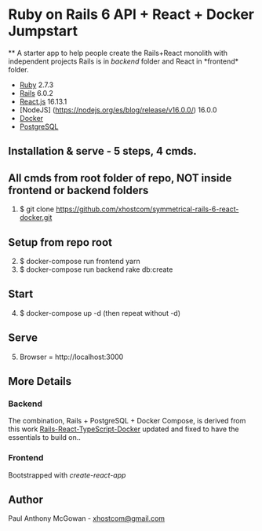 # Ruby on Rails 6 API + React + Docker Jumpstart

\** A starter app to help people create the Rails+React monolith with independent projects Rails is in *backend* folder and React in *frontend\* folder.

- [Ruby](https://www.ruby-lang.org/en/) 2.7.3
- [Rails](https://rubyonrails.org/) 6.0.2
- [React.js](https://reactjs.org/) 16.13.1
- [NodeJS] (https://nodejs.org/es/blog/release/v16.0.0/) 16.0.0
- [Docker](https://docs.docker.com/)
- [PostgreSQL](https://www.postgresql.org/)

## Installation & serve - 5 steps, 4 cmds. ##

## All cmds from root folder of repo, NOT inside frontend or backend folders ##

1. $ git clone https://github.com/xhostcom/symmetrical-rails-6-react-docker.git

## Setup from repo root  ##

2. $ docker-compose run frontend yarn
3. $ docker-compose run backend rake db:create

## Start  ##

4. $ docker-compose up -d (then repeat without -d)

## Serve ##

5. Browser = http://localhost:3000

## More Details  ##

### Backend ###

The combination, Rails + PostgreSQL + Docker Compose, is derived from this work [Rails-React-TypeScript-Docker](https://github.com/ohbarye/rails-react-typescript-docker-example/) updated and fixed to have the essentials to build on..

### Frontend  ###

Bootstrapped with _create-react-app_

## Author

Paul Anthony McGowan - xhostcom@gmail.com
